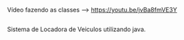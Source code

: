 Vídeo fazendo as classes --> https://youtu.be/jvBa8fmVE3Y

##

Sistema de Locadora de Veiculos utilizando java.
